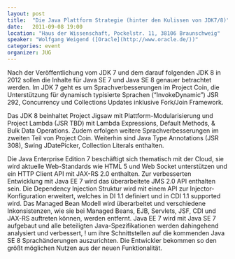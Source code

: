 ```yaml
---
layout: post
title:  "Die Java Plattform Strategie (hinter den Kulissen von JDK7/8)"
date:   2011-09-08 19:00
location: "Haus der Wissenschaft, Pockelstr. 11, 38106 Braunschweig"
speaker: "Wolfgang Weigend ([Oracle](http://www.oracle.de/))"
categories: event
organizer: JUG
---
```

Nach der Veröffentlichung vom JDK 7 und dem darauf folgenden JDK 8 in 2012 sollen die Inhalte für Java SE 7 und
Java SE 8 genauer betrachtet werden. Im JDK 7 geht es um Sprachverbesserungen im Project Coin, die Unterstützung für
dynamisch typisierte Sprachen (“InvokeDynamic”) JSR 292, Concurrency und Collections Updates inklusive Fork/Join
Framework.

Das JDK 8 beinhaltet Project Jigsaw mit Plattform-Modularisierung und Project Lambda (JSR TBD) mit Lambda Expressions,
Default Methods, & Bulk Data Operations. Zudem erfolgen weitere Sprachverbesserungen im zweiten Teil von Project Coin.
Weiterhin sind Java Type Annotations (JSR 308), Swing JDatePicker, Collection Literals enthalten.

Die Java Enterprise Edition 7 beschäftigt sich thematisch mit der Cloud, sie wird aktuelle Web-Standards wie HTML 5 und
Web Socket unterstützen und ein HTTP Client API mit JAX-RS 2.0 enthalten. Zur verbesserten Entwicklung mit Java EE 7
wird das überarbeitete JMS 2.0 API enthalten sein. Die Dependency Injection Struktur wird mit einem API zur
Injector-Konfiguration erweitert, welches in DI 1.1 definiert und in CDI 1.1 supported wird. Das Managed Bean Modell
wird überarbeitet und verschiedene Inkonsistenzen, wie sie bei Managed Beans, EJB, Servlets, JSF, CDI und JAX-RS
auftreten können, werden entfernt. Java EE 7 wird mit Java SE 7 aufgebaut und alle beteiligten Java-Spezifikationen
werden dahingehend analysiert und verbessert, ! um ihre Schnittstellen auf die kommenden Java SE 8 Sprachänderungen
auszurichten. Die Entwickler bekommen so den größt möglichen Nutzen aus der neuen Funktionalität.